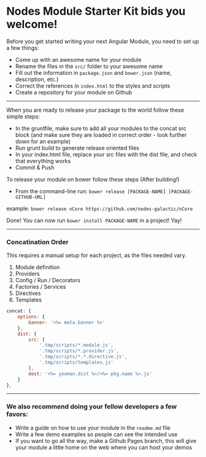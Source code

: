 # Nodes Module Starter Kit bids you welcome!

Before you get started writing your next Angular Module, you need to set up a few things:

- Come up with an awesome name for your module
- Rename the files in the `src/` folder to your awesome name
- Fill out the information in `package.json` and `bower.json` (name, description, etc.)
- Correct the references in `index.html` to the styles and scripts
- Create a repository for your module on Github

------

When you are ready to release your package to the world follow these simple steps:

- In the gruntfile, make sure to add all your modules to the concat src block (and make sure they are loaded in correct order - look further down for an example)
- Run grunt build to generate release oriented files
- In your index.html file, replace your src files with the dist file, and check that everything works
- Commit & Push

To release your module on bower follow these steps (After building!)

- From the command-line run: `bower release [PACKAGE-NAME] [PACKAGE-GITHUB-URL]`

example: `bower release nCore https://github.com/nodes-galactic/nCore`

Done! You can now run `bower install PACKAGE-NAME` in a project! Yay!

-----

### Concatination Order

This requires a manual setup for each project, as the files needed vary.

1. Module definition
2. Providers
3. Config / Run / Decorators
4. Factories / Services
5. Directives
6. Templates

```javascript
concat: {
	options: {
		banner: '<%= meta.banner %>'
	},
	dist: {
		src: [
			'.tmp/scripts/*.module.js',
			'.tmp/scripts/*.provider.js',
			'.tmp/scripts/*.*.directive.js',
			'.tmp/scripts/templates.js'
		],
		dest: '<%= yeoman.dist %>/<%= pkg.name %>.js'
	}
},
```

-----

### We also recommend doing your fellow developers a few favors:

- Write a guide on how to use your module in the `readme.md` file
- Write a few demo examples so people can see the intended use
- If you want to go all the way, make a Github Pages branch, this will give your module a little home on the web where you can host your demos
